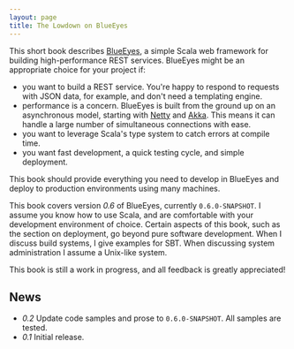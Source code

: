 ```yaml
---
layout: page
title: The Lowdown on BlueEyes
---
```


This short book describes [BlueEyes](https://github.com/jdegoes/blueeyes), a simple Scala web framework for building high-performance REST services. BlueEyes might be an appropriate choice for your project if:

- you want to build a REST service. You're happy to respond to requests with JSON data, for example, and don't need a templating engine.
- performance is a concern. BlueEyes is built from the ground up on an asynchronous model, starting with [Netty](http://www.jboss.org/netty) and [Akka](http://akka.io). This means it can handle a large number of simultaneous connections with ease.
- you want to leverage Scala's type system to catch errors at compile time.
- you want fast development, a quick testing cycle, and simple deployment.

This book should provide everything you need to develop in BlueEyes and deploy to production environments using many machines.

This book covers version *0.6* of BlueEyes, currently `0.6.0-SNAPSHOT`. I assume you know how to use Scala, and are comfortable with your development environment of choice. Certain aspects of this book, such as the section on deployment, go beyond pure software development. When I discuss build systems, I give examples for SBT. When discussing system administration I assume a Unix-like system.

This book is still a work in progress, and all feedback is greatly appreciated!

## News

- *0.2* Update code samples and prose to `0.6.0-SNAPSHOT`. All samples are tested.
- *0.1* Initial release.
